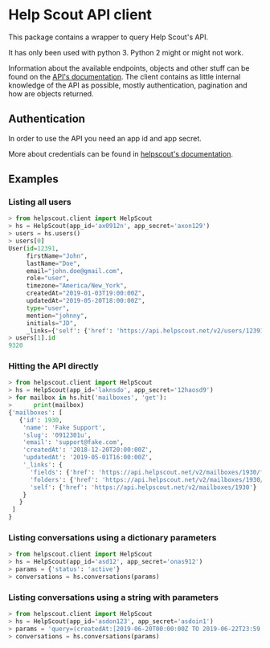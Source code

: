 # Help Scout API client

This package contains a wrapper to query Help Scout's API.

It has only been used with python 3. Python 2 might or might not work.

Information about the available endpoints, objects and other stuff can be found
on the [API's documentation](https://developer.helpscout.com/mailbox-api/).
The client contains as little internal knowledge of the API as possible, mostly
authentication, pagination and how are objects returned.

## Authentication

In order to use the API you need an app id and app secret.

More about credentials can be found in
[helpscout's documentation](https://developer.helpscout.com/mailbox-api/overview/authentication/).

## Examples

### Listing all users

```python
> from helpscout.client import HelpScout
> hs = HelpScout(app_id='ax0912n', app_secret='axon129')
> users = hs.users()
> users[0]
User(id=12391,
     firstName="John",
     lastName="Doe",
     email="john.doe@gmail.com",
     role="user",
     timezone="America/New_York",
     createdAt="2019-01-03T19:00:00Z",
     updatedAt="2019-05-20T18:00:00Z",
     type="user",
     mention="johnny",
     initials="JD",
     _links={'self': {'href': 'https://api.helpscout.net/v2/users/12391'}})
> users[1].id
9320
```

### Hitting the API directly

```python
> from helpscout.client import HelpScout
> hs = HelpScout(app_id='laknsdo', app_secret='12haosd9')
> for mailbox in hs.hit('mailboxes', 'get'):
>      print(mailbox)
{'mailboxes': [
   {'id': 1930,
    'name': 'Fake Support',
    'slug': '0912301u',
    'email': 'support@fake.com',
    'createdAt': '2018-12-20T20:00:00Z',
    'updatedAt': '2019-05-01T16:00:00Z',
    '_links': {
      'fields': {'href': 'https://api.helpscout.net/v2/mailboxes/1930/fields/'},
      'folders': {'href': 'https://api.helpscout.net/v2/mailboxes/1930/folders/'},
      'self': {'href': 'https://api.helpscout.net/v2/mailboxes/1930'}
    }
   }
 ]
}
```

### Listing conversations using a dictionary parameters

```python
> from helpscout.client import HelpScout
> hs = HelpScout(app_id='asd12', app_secret='onas912')
> params = {'status': 'active'}
> conversations = hs.conversations(params)
```

### Listing conversations using a string with parameters

```python
> from helpscout.client import HelpScout
> hs = HelpScout(app_id='asdon123', app_secret='asdoin1')
> params = 'query=(createdAt:[2019-06-20T00:00:00Z TO 2019-06-22T23:59:59Z])'
> conversations = hs.conversations(params)
```

